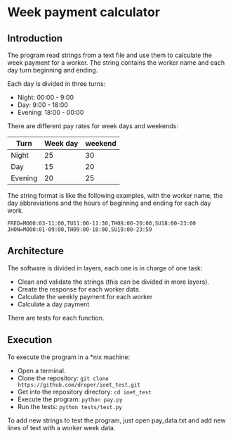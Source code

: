 # Week payment calculator

## Introduction
The program read strings from a text file and use them to calculate the week payment for a worker. The string 
contains the worker name and each day turn beginning and ending.

Each day is divided in three turns:

* Night: 00:00 - 9:00
* Day: 9:00 - 18:00
* Evening: 18:00 - 00:00

There are different pay rates for week days and weekends:

| Turn    |Week day|weekend|
|---------|--------|----------|
| Night   | 25 | 30 |
| Day     | 15 | 20 |
| Evening | 20 | 25 |

The string format is like the following examples, with the worker name, the day abbreviations and
the hours of beginning and ending for each day work.

    FRED=MO00:03-11:00,TU11:00-11:30,TH08:00-20:00,SU18:00-23:00
    JHON=MO00:01-09:00,TH09:00-18:00,SU18:00-23:59

## Architecture

The software is divided in layers, each one is in charge of one task:

* Clean and validate the strings (this can be divided in more layers).
* Create the response for each worker data.
* Calculate the weekly payment for each worker
* Calculate a day payment 

There are tests for each function.

## Execution

To execute the program in a *nix machine:

* Open a terminal.
* Clone the repository: `git clone https://github.com/droper/ioet_test.git`
* Get into the repository directory: `cd ioet_test`
* Execute the program: `python pay.py`
* Run the tests: `python tests/test.py`

To add new strings to test the program, just open pay_data.txt and add new lines of text with a worker
week data.

